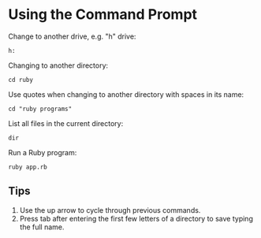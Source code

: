 # Using the Command Prompt

Change to another drive, e.g. "h" drive:

`h:`

Changing to another directory:

`cd ruby`

Use quotes when changing to another directory with spaces in its name:

`cd "ruby programs"`

List all files in the current directory:

`dir`

Run a Ruby program:

`ruby app.rb`

## Tips

1. Use the up arrow to cycle through previous commands.
2. Press tab after entering the first few letters of a directory to save typing the full name.